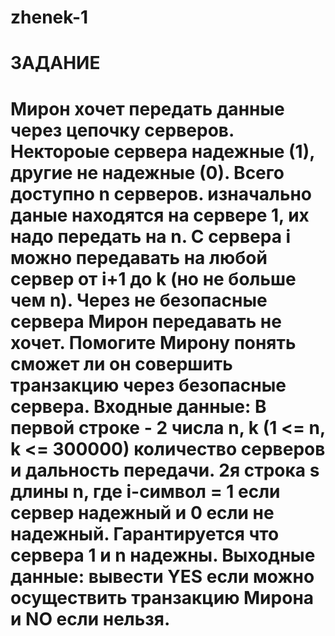 # zhenek-1
# ЗАДАНИЕ

<h1>Мирон хочет передать данные через цепочку серверов. Нектороые сервера надежные (1), другие не надежные (0). Всего доступно n серверов. изначально даные находятся на сервере 1, их надо передать на n. С сервера i можно передавать на любой сервер от i+1 до k (но не больше чем n). Через не безопасные сервера Мирон передавать не хочет. Помогите Мирону понять сможет ли он совершить транзакцию через безопасные сервера.
Входные данные: В первой строке - 2 числа n, k (1 <= n, k <= 300000) количество серверов и дальность передачи.
2я строка s длины n, где i-символ = 1 если сервер надежный и 0 если не надежный.
Гарантируется что сервера 1 и n надежны.
Выходные данные: вывести YES если можно осуществить транзакцию Мирона и NO если нельзя.</h1>